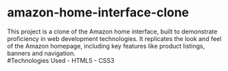 # amazon-home-interface-clone
This project is a clone of the Amazon home interface, built to demonstrate proficiency in web development technologies. It replicates the look and feel of the Amazon homepage, including key features like product listings, banners and navigation.<br> #Technologies Used - HTML5 - CSS3

